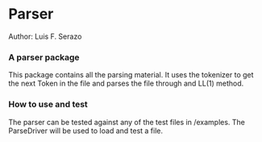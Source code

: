 # Parser

Author: Luis F. Serazo

### A parser package

This package contains all the parsing material. It
uses the tokenizer to get the next Token in the file and 
parses the file through and LL(1) method. 


### How to use and test

The parser can be tested against any of the test files in /examples.
The ParseDriver will be used to load and test a file. 




